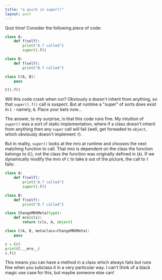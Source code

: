 ```yaml
---
title: "a quirk in super()"
layout: post
---
```


Quiz time! Consider the following piece of code:

```python
class A:
    def f(self):
        print("A.f called")
        super().f()

class B:
    def f(self):
        print("B.f called")

class C(A, B):
    pass

C().f()
```

Will this code crash when run? Obviously `A` doesn't inherit from anything, so that `super().f()` call is suspect. But at runtime a "super" of sorts does exist in `C` - namely, `B`. Place your bets now...

The answer, to my surprise, is that this code runs fine. My intuition of `super()` was a sort of static implementation, where if a class doesn't inherit from anything then any `super` call will fail (well, get forwaded to `object`, which obviously doesn't implement `f`).

But in reality, `super()` looks at the mro at runtime and chooses the next matching function to call. That mro is dependent on the class the function belongs to (`C`), not the class the function was originally defined in (`A`). If we dynamically modify the mro of `C` to take `B` out of the picture, the call to `f` fails:

```python
class A:
    def f(self):
        print("A.f called")
        super().f()

class B:
    def f(self):
        print("B.f called")

class ChangeMROMeta(type):
    def mro(cls):
        return (cls, A, object)

class C(A, B, metaclass=ChangeMROMeta):
    pass

c = C()
print(C.__mro__)
c.f()
```

This means you can have a method in a class which always fails but runs fine when you subclass it in a very particular way. I can't think of a black magic use case for this, but maybe someone else can!
